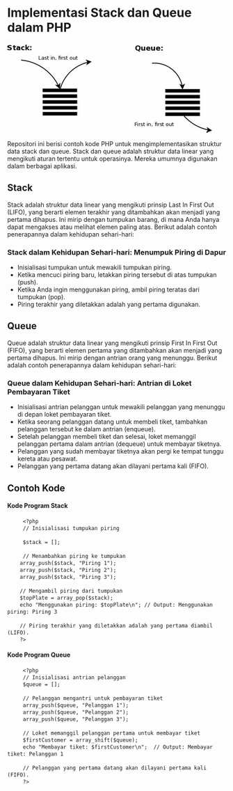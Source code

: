 # Implementasi Stack dan Queue dalam PHP

![Stack dan Queue](image/img1.jpeg)

Repositori ini berisi contoh kode PHP untuk mengimplementasikan struktur data stack dan queue. Stack dan queue adalah struktur data linear yang mengikuti aturan tertentu untuk operasinya. Mereka umumnya digunakan dalam berbagai aplikasi.

## Stack

Stack adalah struktur data linear yang mengikuti prinsip Last In First Out (LIFO), yang berarti elemen terakhir yang ditambahkan akan menjadi yang pertama dihapus. Ini mirip dengan tumpukan barang, di mana Anda hanya dapat mengakses atau melihat elemen paling atas. Berikut adalah contoh penerapannya dalam kehidupan sehari-hari:

### Stack dalam Kehidupan Sehari-hari: Menumpuk Piring di Dapur

- Inisialisasi tumpukan untuk mewakili tumpukan piring.
- Ketika mencuci piring baru, letakkan piring tersebut di atas tumpukan (push).
- Ketika Anda ingin menggunakan piring, ambil piring teratas dari tumpukan (pop).
- Piring terakhir yang diletakkan adalah yang pertama digunakan.

## Queue

Queue adalah struktur data linear yang mengikuti prinsip First In First Out (FIFO), yang berarti elemen pertama yang ditambahkan akan menjadi yang pertama dihapus. Ini mirip dengan antrian orang yang menunggu. Berikut adalah contoh penerapannya dalam kehidupan sehari-hari:

### Queue dalam Kehidupan Sehari-hari: Antrian di Loket Pembayaran Tiket

- Inisialisasi antrian pelanggan untuk mewakili pelanggan yang menunggu di depan loket pembayaran tiket.
- Ketika seorang pelanggan datang untuk membeli tiket, tambahkan pelanggan tersebut ke dalam antrian (enqueue).
- Setelah pelanggan membeli tiket dan selesai, loket memanggil pelanggan pertama dalam antrian (dequeue) untuk membayar tiketnya.
- Pelanggan yang sudah membayar tiketnya akan pergi ke tempat tunggu kereta atau pesawat.
- Pelanggan yang pertama datang akan dilayani pertama kali (FIFO).


## Contoh Kode

#### Kode Program Stack
		 <?php
		 // Inisialisasi tumpukan piring
		 
		 $stack = []; 
		 
		 // Menambahkan piring ke tumpukan
		array_push($stack, "Piring 1");
		array_push($stack, "Piring 2");
		array_push($stack, "Piring 3");
		
		// Mengambil piring dari tumpukan
		$topPlate = array_pop($stack);
		echo "Menggunakan piring: $topPlate\n"; // Output: Menggunakan piring: Piring 3
		
		// Piring terakhir yang diletakkan adalah yang pertama diambil (LIFO).
		?>


#### Kode Program Queue
		 <?php
		 // Inisialisasi antrian pelanggan
		 $queue = [];
		 
		 // Pelanggan mengantri untuk pembayaran tiket
		 array_push($queue, "Pelanggan 1");
		 array_push($queue, "Pelanggan 2");
		 array_push($queue, "Pelanggan 3");
		 
		 // Loket memanggil pelanggan pertama untuk membayar tiket
		 $firstCustomer = array_shift($queue);
		 echo "Membayar tiket: $firstCustomer\n";  // Output: Membayar tiket: Pelanggan 1
		 
		 // Pelanggan yang pertama datang akan dilayani pertama kali (FIFO).
		 ?>
